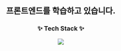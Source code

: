<div align="center">
  <h2>프론트엔드를 학습하고 있습니다.</h2>
</div>

<h3 align="center">✨ Tech Stack ✨</h3>
<div align="center">
  <img src="https://skillicons.dev/icons?i=js,react,tailwind,vue,vite,docker,figma" />
</div>
